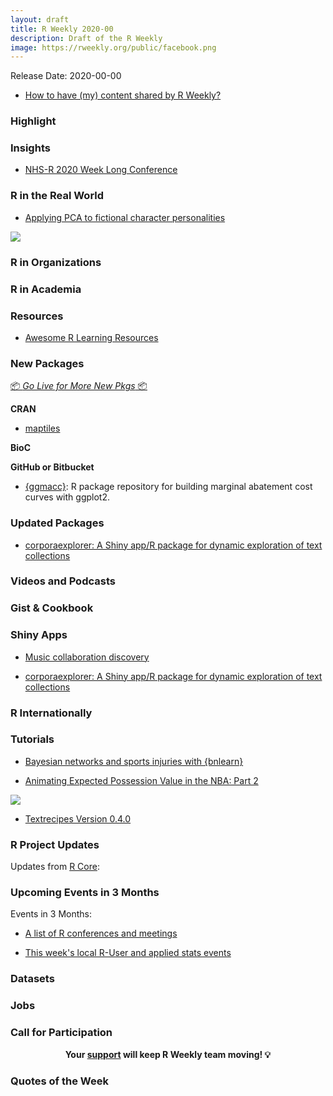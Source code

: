 ```yaml
---
layout: draft
title: R Weekly 2020-00
description: Draft of the R Weekly
image: https://rweekly.org/public/facebook.png
---
```


Release Date: 2020-00-00

+ [How to have (my) content shared by R Weekly?](https://github.com/rweekly/rweekly.org#how-to-have-my-content-shared-by-r-weekly)


###  Highlight



### Insights

+ [NHS-R 2020 Week Long Conference](https://hutsons-hacks.info/nhs-r-2020-annual-conference)

### R in the Real World

+ [Applying PCA to fictional character personalities](https://www.alexcookson.com/post/2020-11-19-applying-pca-to-fictional-character-personalities/)

![](PCA)

###  R in Organizations



###  R in Academia



###  Resources

+ [Awesome R Learning Resources](https://github.com/iamericfletcher/awesome-r-learning-resources)

###  New Packages

<p class="added-hostname"><a href="https://rweekly.org/live" target="_blank" class="externalLink">📦 <i>Go Live for More New Pkgs</i> 📦</a></p>

**CRAN**

+ [maptiles](https://rgeomatic.hypotheses.org/2032)
<!-- suggested image: https://github.com/riatelab/maptiles/blob/main/man/figures/README-front.png-->



**BioC**



**GitHub or Bitbucket**

+ [{ggmacc}](https://github.com/aj-sykes92/ggmacc): R package repository for building marginal abatement cost curves with ggplot2. 

### Updated Packages



+ [corporaexplorer: A Shiny app/R package for dynamic exploration of text collections](https://kgjerde.github.io/corporaexplorer/)

###  Videos and Podcasts



### Gist & Cookbook



### Shiny Apps
+ [Music collaboration discovery](https://svitkin.rbind.io/2020/11/on-those-weird-split-eps/)


+ [corporaexplorer: A Shiny app/R package for dynamic exploration of text collections](https://kgjerde.github.io/corporaexplorer/)

### R Internationally



###  Tutorials

+ [Bayesian networks and sports injuries with {bnlearn}](https://www.hfshr.xyz/posts/2020-11-01-bayesian-networks-with-bnlearn/)

+ [Animating Expected Possession Value in the NBA: Part 2](https://insidethetv.rbind.io/post/epv-the-epilogue/)

![](gif)

+ [Textrecipes Version 0.4.0](https://www.hvitfeldt.me/blog/textrecipes-version-0-4-0/)

<!--<div class="post-more-begin></div><div class="post-more-end"></div>-->

###  R Project Updates

Updates from [R Core](http://developer.r-project.org/blosxom.cgi/R-devel/NEWS):


###  Upcoming Events in 3 Months

Events in 3 Months:


+ [A list of R conferences and meetings](https://jumpingrivers.github.io/meetingsR/events.html)

+ [This week's local R-User and applied stats events](https://community.rstudio.com/c/irl)


### Datasets

### Jobs




###  Call for Participation


<p class="hide-support added-hostname support-rweekly" style="text-align: center;font-weight: bold;">Your <a class="non-visited externalLink" href="https://www.patreon.com/rweekly" onclick="pas(this)">support</a> will keep R Weekly team moving! 💡</p>

###  Quotes of the Week

